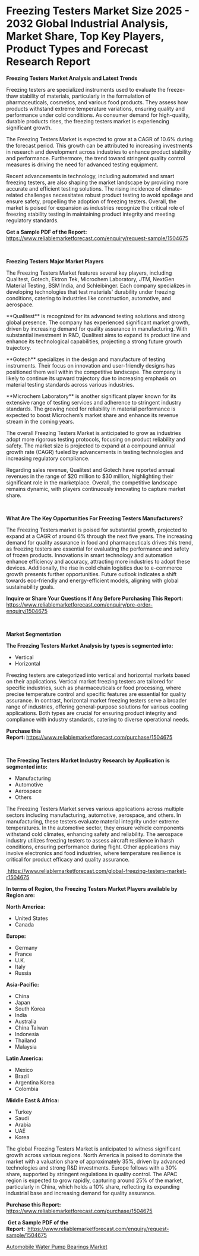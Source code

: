 <p><h1>Freezing Testers Market Size 2025 - 2032 Global Industrial Analysis, Market Share, Top Key Players, Product Types and Forecast Research Report</h1></p><p><strong>Freezing Testers Market Analysis and Latest Trends</strong></p>
<p><p>Freezing testers are specialized instruments used to evaluate the freeze-thaw stability of materials, particularly in the formulation of pharmaceuticals, cosmetics, and various food products. They assess how products withstand extreme temperature variations, ensuring quality and performance under cold conditions. As consumer demand for high-quality, durable products rises, the freezing testers market is experiencing significant growth.</p><p>The Freezing Testers Market is expected to grow at a CAGR of 10.6% during the forecast period. This growth can be attributed to increasing investments in research and development across industries to enhance product stability and performance. Furthermore, the trend toward stringent quality control measures is driving the need for advanced testing equipment. </p><p>Recent advancements in technology, including automated and smart freezing testers, are also shaping the market landscape by providing more accurate and efficient testing solutions. The rising incidence of climate-related challenges necessitates robust product testing to avoid spoilage and ensure safety, propelling the adoption of freezing testers. Overall, the market is poised for expansion as industries recognize the critical role of freezing stability testing in maintaining product integrity and meeting regulatory standards.</p></p>
<p><strong>Get a Sample PDF of the Report:&nbsp;</strong> <a href="https://www.reliablemarketforecast.com/enquiry/request-sample/1504675?utm_campaign=3073&utm_medium=2&utm_source=Github&utm_content=ia&utm_term=23032025&utm_id=freezing-testers">https://www.reliablemarketforecast.com/enquiry/request-sample/1504675</a></p>
<p>&nbsp;</p>
<p><strong>Freezing Testers Major Market Players</strong></p>
<p><p>The Freezing Testers Market features several key players, including Qualitest, Gotech, Ektron Tek, Microchem Laboratory, JTM, NextGen Material Testing, BSM India, and Schleibinger. Each company specializes in developing technologies that test materials' durability under freezing conditions, catering to industries like construction, automotive, and aerospace.</p><p>**Qualitest** is recognized for its advanced testing solutions and strong global presence. The company has experienced significant market growth, driven by increasing demand for quality assurance in manufacturing. With substantial investment in R&D, Qualitest aims to expand its product line and enhance its technological capabilities, projecting a strong future growth trajectory.</p><p>**Gotech** specializes in the design and manufacture of testing instruments. Their focus on innovation and user-friendly designs has positioned them well within the competitive landscape. The company is likely to continue its upward trajectory due to increasing emphasis on material testing standards across various industries. </p><p>**Microchem Laboratory** is another significant player known for its extensive range of testing services and adherence to stringent industry standards. The growing need for reliability in material performance is expected to boost Microchem’s market share and enhance its revenue stream in the coming years.</p><p>The overall Freezing Testers Market is anticipated to grow as industries adopt more rigorous testing protocols, focusing on product reliability and safety. The market size is projected to expand at a compound annual growth rate (CAGR) fueled by advancements in testing technologies and increasing regulatory compliance.</p><p>Regarding sales revenue, Qualitest and Gotech have reported annual revenues in the range of $20 million to $30 million, highlighting their significant role in the marketplace. Overall, the competitive landscape remains dynamic, with players continuously innovating to capture market share.</p></p>
<p>&nbsp;</p>
<p><strong>What Are The Key Opportunities For Freezing Testers Manufacturers?</strong></p>
<p><p>The Freezing Testers market is poised for substantial growth, projected to expand at a CAGR of around 6% through the next five years. The increasing demand for quality assurance in food and pharmaceuticals drives this trend, as freezing testers are essential for evaluating the performance and safety of frozen products. Innovations in smart technology and automation enhance efficiency and accuracy, attracting more industries to adopt these devices. Additionally, the rise in cold chain logistics due to e-commerce growth presents further opportunities. Future outlook indicates a shift towards eco-friendly and energy-efficient models, aligning with global sustainability goals.</p></p>
<p><strong>Inquire or Share Your Questions If Any Before Purchasing This Report:</strong> <a href="https://www.reliablemarketforecast.com/enquiry/pre-order-enquiry/1504675?utm_campaign=3073&utm_medium=2&utm_source=Github&utm_content=ia&utm_term=23032025&utm_id=freezing-testers">https://www.reliablemarketforecast.com/enquiry/pre-order-enquiry/1504675</a></p>
<p>&nbsp;</p>
<p><strong>Market Segmentation</strong></p>
<p><strong>The Freezing Testers Market Analysis by types is segmented into:</strong></p>
<p><ul><li>Vertical</li><li>Horizontal</li></ul></p>
<p><p>Freezing testers are categorized into vertical and horizontal markets based on their applications. Vertical market freezing testers are tailored for specific industries, such as pharmaceuticals or food processing, where precise temperature control and specific features are essential for quality assurance. In contrast, horizontal market freezing testers serve a broader range of industries, offering general-purpose solutions for various cooling applications. Both types are crucial for ensuring product integrity and compliance with industry standards, catering to diverse operational needs.</p></p>
<p><strong>Purchase this Report:&nbsp;</strong><a href="https://www.reliablemarketforecast.com/purchase/1504675?utm_campaign=3073&utm_medium=2&utm_source=Github&utm_content=ia&utm_term=23032025&utm_id=freezing-testers">https://www.reliablemarketforecast.com/purchase/1504675</a></p>
<p>&nbsp;</p>
<p><strong>The Freezing Testers Market Industry Research by Application is segmented into:</strong></p>
<p><ul><li>Manufacturing</li><li>Automotive</li><li>Aerospace</li><li>Others</li></ul></p>
<p><p>The Freezing Testers Market serves various applications across multiple sectors including manufacturing, automotive, aerospace, and others. In manufacturing, these testers evaluate material integrity under extreme temperatures. In the automotive sector, they ensure vehicle components withstand cold climates, enhancing safety and reliability. The aerospace industry utilizes freezing testers to assess aircraft resilience in harsh conditions, ensuring performance during flight. Other applications may involve electronics and food industries, where temperature resilience is critical for product efficacy and quality assurance.</p></p>
<p><a href="https://www.reliablemarketforecast.com/global-freezing-testers-market-r1504675?utm_campaign=3073&utm_medium=2&utm_source=Github&utm_content=ia&utm_term=23032025&utm_id=freezing-testers">&nbsp;https://www.reliablemarketforecast.com/global-freezing-testers-market-r1504675</a></p>
<p><strong>In terms of Region, the Freezing Testers Market Players available by Region are:</strong></p>
<p>
    <p> <strong> North America: </strong>
        <ul>
            <li>United States</li>
            <li>Canada</li>
        </ul>
        </p> 
    <p> <strong> Europe: </strong>
        <ul>
            <li>Germany</li>
            <li>France</li>
            <li>U.K.</li>
            <li>Italy</li>
            <li>Russia</li>
        </ul>
        </p> 
    <p> <strong> Asia-Pacific: </strong>
        <ul>
            <li>China</li>
            <li>Japan</li>
            <li>South Korea</li>
            <li>India</li>
            <li>Australia</li>
            <li>China Taiwan</li>
            <li>Indonesia</li>
            <li>Thailand</li>
            <li>Malaysia</li>
        </ul>
        </p> 
    <p> <strong> Latin America: </strong>
        <ul>
            <li>Mexico</li>
            <li>Brazil</li>
            <li>Argentina Korea</li>
            <li>Colombia</li>
        </ul>
        </p> 
    <p> <strong> Middle East & Africa: </strong>
        <ul>
            <li>Turkey</li>
            <li>Saudi</li>
            <li>Arabia</li>
            <li>UAE</li>
            <li>Korea</li>
        </ul>
    </p>
    </p>
<p><p>The global Freezing Testers Market is anticipated to witness significant growth across various regions. North America is poised to dominate the market with a valuation share of approximately 35%, driven by advanced technologies and strong R&D investments. Europe follows with a 30% share, supported by stringent regulations in quality control. The APAC region is expected to grow rapidly, capturing around 25% of the market, particularly in China, which holds a 10% share, reflecting its expanding industrial base and increasing demand for quality assurance.</p></p>
<p><strong>Purchase this Report: </strong><a href="https://www.reliablemarketforecast.com/purchase/1504675?utm_campaign=3073&utm_medium=2&utm_source=Github&utm_content=ia&utm_term=23032025&utm_id=freezing-testers">https://www.reliablemarketforecast.com/purchase/1504675</a></p>
<p>&nbsp;<strong>Get a Sample PDF of the Report:&nbsp;&nbsp;</strong><a href="https://www.reliablemarketforecast.com/enquiry/request-sample/1504675?utm_campaign=3073&utm_medium=2&utm_source=Github&utm_content=ia&utm_term=23032025&utm_id=freezing-testers">https://www.reliablemarketforecast.com/enquiry/request-sample/1504675</a></p>
<p><strong></strong></p>
<p><p><a href="https://github.com/guleealhani/Market-Research-Report-List-1/blob/main/automobile-water-pump-bearings-market.md?utm_campaign=3073&utm_medium=2&utm_source=Github&utm_content=ia&utm_term=23032025&utm_id=freezing-testers">Automobile Water Pump Bearings Market</a></p></p>